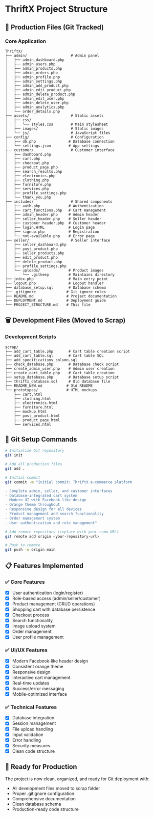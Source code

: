 # ThriftX Project Structure

## 📁 Production Files (Git Tracked)

### Core Application
```
ThriftX/
├── admin/                    # Admin panel
│   ├── admin_dashboard.php
│   ├── admin_users.php
│   ├── admin_products.php
│   ├── admin_orders.php
│   ├── admin_profile.php
│   ├── admin_settings.php
│   ├── admin_add_product.php
│   ├── admin_edit_product.php
│   ├── admin_delete_product.php
│   ├── admin_edit_user.php
│   ├── admin_delete_user.php
│   ├── admin_analytics.php
│   └── order_details.php
├── assets/                   # Static assets
│   ├── css/
│   │   └── styles.css        # Main stylesheet
│   ├── images/               # Static images
│   └── js/                   # JavaScript files
├── config/                   # Configuration
│   ├── db.php               # Database connection
│   └── settings.json        # App settings
├── customer/                 # Customer interface
│   ├── dashboard.php
│   ├── cart.php
│   ├── checkout.php
│   ├── product_page.php
│   ├── search_results.php
│   ├── electronics.php
│   ├── clothing.php
│   ├── furniture.php
│   ├── services.php
│   ├── profile_settings.php
│   └── thank_you.php
├── includes/                 # Shared components
│   ├── auth.php             # Authentication
│   ├── cart_functions.php   # Cart management
│   ├── admin_header.php     # Admin header
│   ├── seller_header.php    # Seller header
│   ├── customer_header.php  # Customer header
│   ├── login.HTML           # Login page
│   ├── signup.php           # Registration
│   └── not-available.php    # Error page
├── seller/                   # Seller interface
│   ├── seller_dashboard.php
│   ├── post_product.php
│   ├── seller_products.php
│   ├── edit_product.php
│   ├── delete_product.php
│   ├── profile_settings.php
│   └── uploads/             # Product images
│       └── .gitkeep         # Maintains directory
├── index.php                # Main entry point
├── logout.php               # Logout handler
├── database_setup.sql       # Database schema
├── .gitignore              # Git ignore rules
├── README.md               # Project documentation
├── DEPLOYMENT.md           # Deployment guide
└── PROJECT_STRUCTURE.md    # This file
```

## 🗑️ Development Files (Moved to Scrap)

### Development Scripts
```
scrap/
├── add_cart_table.php       # Cart table creation script
├── add_cart_table.sql       # Cart table SQL
├── add_specifications_column.sql
├── check_database.php       # Database check script
├── create_admin_user.php    # Admin user creation
├── create_cart_table.php    # Cart table creation
├── setup_database.php       # Database setup script
├── thriftx_database.sql     # Old database file
├── README_NEW.md           # Old README
└── prototypes/             # HTML mockups
    ├── cart.html
    ├── clothing.html
    ├── electronics.html
    ├── furniture.html
    ├── mockup.html
    ├── post_product.html
    ├── product_page.html
    └── services.html
```

## 🚀 Git Setup Commands

```bash
# Initialize Git repository
git init

# Add all production files
git add .

# Initial commit
git commit -m "Initial commit: ThriftX e-commerce platform

- Complete admin, seller, and customer interfaces
- Database-integrated cart system
- Modern UI with Facebook-like design
- Orange theme throughout
- Responsive design for all devices
- Product management and search functionality
- Order management system
- User authentication and role management"

# Add remote repository (replace with your repo URL)
git remote add origin <your-repository-url>

# Push to remote
git push -u origin main
```

## 📋 Features Implemented

### ✅ Core Features
- [x] User authentication (login/register)
- [x] Role-based access (admin/seller/customer)
- [x] Product management (CRUD operations)
- [x] Shopping cart with database persistence
- [x] Checkout process
- [x] Search functionality
- [x] Image upload system
- [x] Order management
- [x] User profile management

### ✅ UI/UX Features
- [x] Modern Facebook-like header design
- [x] Consistent orange theme
- [x] Responsive design
- [x] Interactive cart management
- [x] Real-time updates
- [x] Success/error messaging
- [x] Mobile-optimized interface

### ✅ Technical Features
- [x] Database integration
- [x] Session management
- [x] File upload handling
- [x] Input validation
- [x] Error handling
- [x] Security measures
- [x] Clean code structure

## 🔧 Ready for Production

The project is now clean, organized, and ready for Git deployment with:
- All development files moved to scrap folder
- Proper .gitignore configuration
- Comprehensive documentation
- Clean database schema
- Production-ready code structure
